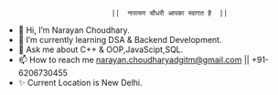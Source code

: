                               ||  नारायण चौधरी आपका स्वागत है  ||
- 👋 Hi, I’m Narayan Choudhary.
- 🌱 I’m currently learning DSA & Backend Development.
- 💬 Ask me about C++ & OOP,JavaScipt,SQL.
- 📫 How to reach me narayan.choudharyadgitm@gmail.com || +91-6206730455
- ✨ Current Location is New Delhi.




<!---
narayanchoudhary09/narayanchoudhary09 is a ✨ special ✨ repository because its `README.md` (this file) appears on your GitHub profile.
You can click the Preview link to take a look at your changes.
--->
